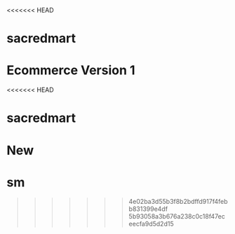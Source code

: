 <<<<<<< HEAD
# sacredmart
Ecommerce Version 1
=======
<<<<<<< HEAD
# sacredmart
New
=======
# sm
>>>>>>> 4e02ba3d55b3f8b2bdffd917f4febb831399e4df
>>>>>>> 5b93058a3b676a238c0c18f47eceecfa9d5d2d15
